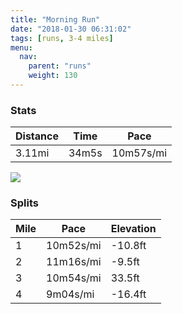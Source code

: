 ```yaml
---
title: "Morning Run"
date: "2018-01-30 06:31:02"
tags: [runs, 3-4 miles]
menu:
  nav:
    parent: "runs"
    weight: 130
---
```


### Stats

| Distance | Time | Pace |
|----------|------|------|
|3.11mi|34m5s|10m57s/mi|

<img src='https://maps.googleapis.com/maps/api/staticmap?maptype=roadmap&path=enc:eyjeItgvLm@mBuFkAgA~AiA|OX~IeB`KjA~Ck@hChB|@cAr@FbDnGlXtEhLlBr@nBnR`GzIvE`ArM`XqNsXyDa@wDyEqEgOSyGsKuPFsDmEeSnBcBiBq@r@ih@h@eIvFX&key=AIzaSyC1MId7bFpkLXNAaYhBSTb8jLyiSqzbDtM&size=800x800&markers=color:yellow|label:S|53.47235,-2.24907&markers=color:green|label:F|53.47304000000001,-2.2483700000000004'>

### Splits

| Mile | Pace | Elevation |
|------|------|-----------|
|1|10m52s/mi|-10.8ft|
|2|11m16s/mi|-9.5ft|
|3|10m54s/mi|33.5ft|
|4|9m04s/mi|-16.4ft|
